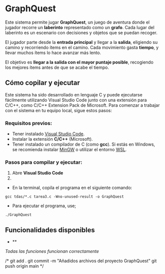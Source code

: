# GraphQuest

Este sistema permite jugar **GraphQuest**, un juego de aventura donde el jugador recorre un **laberinto** representado como un **grafo**. Cada lugar del laberinto es un escenario con decisiones y objetos que se puedan recoger.

El jugador parte desde la **entrada principal** y llegar a la **salida**, eligiendo su camino y recorriendo ítems en el camino. Cada movimiento gasta **tiempo**, y llevar muchos ítems lo hace avanzar más lento.

El objetivo es **llegar a la salida con el mayor puntaje posible**, recogiendo los mejores ítems antes de que se acabe el tiempo.

## Cómo copilar y ejecutar

Este sistema ha sido desarrollado en lenguaje C y puede ejecutarse fácilmente utilizando Visual Studio Code junto con una extensión para C/C++, como C/C++ Extension Pack de Microsoft. Para comenzar a trabajar con el sistema en tu equipo local, sigue estos pasos:

### Requisitos previos:

- Tener instalado [Visual Studio Code](https://code.visualstudio.com/).
- Instalar la extensión **C/C++** (Microsoft).
- Tener instalado un compilador de C (como **gcc**). Si estás en Windows, se recomienda instalar [MinGW](https://www.mingw-w64.org/) o utilizar el entorno [WSL](https://learn.microsoft.com/en-us/windows/wsl/).

### Pasos para compilar y ejecutar:

1. Abre **Visual Studio Code**
2. 

- En la terminal, copila el programa en el siguiente comando:
```
gcc tdas/*.c tarea3.c -Wno-unused-result -o GraphQuest
```
- Para ejecutar el programa, use;
```
./GraphQuest
```

## Funcionalidades disponibles

- **

*Todas las funciones funcionan correctamente*

/*
git add . 
git commit -m "Añadidos archivos del proyecto GraphQuest" 
git push origin main
*/
